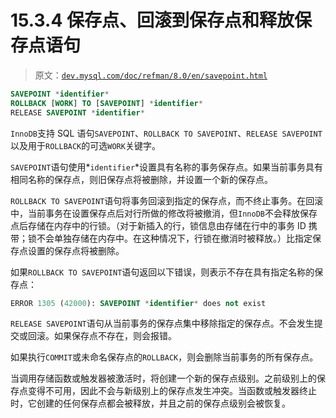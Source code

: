 # 15.3.4 保存点、回滚到保存点和释放保存点语句

> 原文：[`dev.mysql.com/doc/refman/8.0/en/savepoint.html`](https://dev.mysql.com/doc/refman/8.0/en/savepoint.html)

```sql
SAVEPOINT *identifier*
ROLLBACK [WORK] TO [SAVEPOINT] *identifier*
RELEASE SAVEPOINT *identifier*
```

`InnoDB`支持 SQL 语句`SAVEPOINT`、`ROLLBACK TO SAVEPOINT`、`RELEASE SAVEPOINT`以及用于`ROLLBACK`的可选`WORK`关键字。

`SAVEPOINT`语句使用*`identifier`*设置具有名称的事务保存点。如果当前事务具有相同名称的保存点，则旧保存点将被删除，并设置一个新的保存点。

`ROLLBACK TO SAVEPOINT`语句将事务回滚到指定的保存点，而不终止事务。在回滚中，当前事务在设置保存点后对行所做的修改将被撤消，但`InnoDB`不会释放保存点后存储在内存中的行锁。（对于新插入的行，锁信息由存储在行中的事务 ID 携带；锁不会单独存储在内存中。在这种情况下，行锁在撤消时被释放。）比指定保存点设置的保存点将被删除。

如果`ROLLBACK TO SAVEPOINT`语句返回以下错误，则表示不存在具有指定名称的保存点：

```sql
ERROR 1305 (42000): SAVEPOINT *identifier* does not exist
```

`RELEASE SAVEPOINT`语句从当前事务的保存点集中移除指定的保存点。不会发生提交或回滚。如果保存点不存在，则会报错。

如果执行`COMMIT`或未命名保存点的`ROLLBACK`，则会删除当前事务的所有保存点。

当调用存储函数或触发器被激活时，将创建一个新的保存点级别。之前级别上的保存点变得不可用，因此不会与新级别上的保存点发生冲突。当函数或触发器终止时，它创建的任何保存点都会被释放，并且之前的保存点级别会被恢复。
